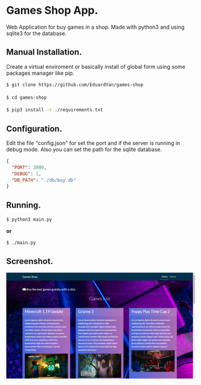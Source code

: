 # Games Shop App.

Web Application for buy games in a shop. Made with python3 and using sqlite3 for the database.

## Manual Installation.

Create a virtual enviroment or basically install of global form using some packages manager like pip.

```bash
$ git clone https://github.com/EduardYan/games-shop

$ cd games-shop

$ pip3 install -r ./requirements.txt
```

## Configuration.

Edit the file "config.json" for set the port and if the server is running in debug mode. Also you can set the path for the sqlite database.

```json
{
  "PORT": 3000,
  "DEBUG": 1,
  "DB_PATH": "./db/buy.db"
}
```


## Running.

```bash
$ python3 main.py
```

__or__

```bash
$ ./main.py
```

## Screenshot.
![screenshot](./doc/screenshot.png)